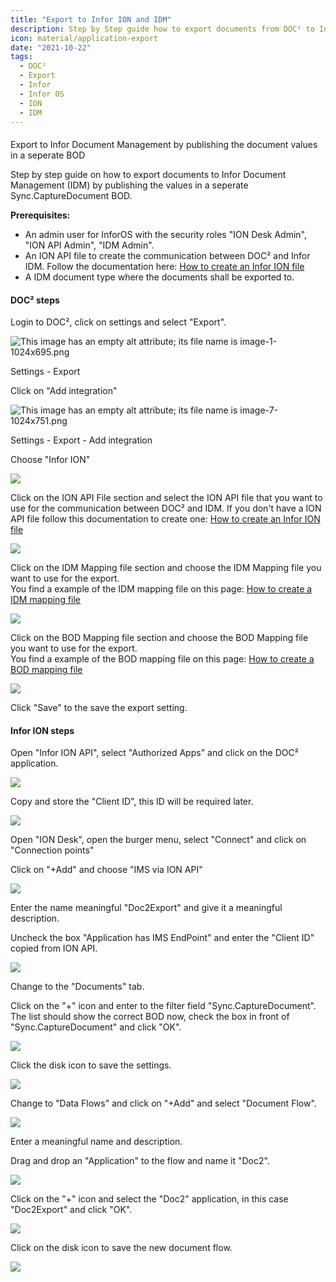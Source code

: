 ```yaml
---
title: "Export to Infor ION and IDM"
description: Step by Step guide how to export documents from DOC² to Infor Document Management (IDM) with publishing the values in a seperate Sync.CaptureDocument BOD.
icon: material/application-export
date: "2021-10-22"
tags:
  - DOC²
  - Export
  - Infor
  - Infor OS
  - ION
  - IDM
---
```


####   
Export to Infor Document Management by publishing the document values in a seperate BOD

Step by step guide on how to export documents to Infor Document Management (IDM) by publishing the values in a seperate Sync.CaptureDocument BOD.

**Prerequisites:**

- An admin user for InforOS with the security roles "ION Desk Admin", "ION API Admin", "IDM Admin".
- An ION API file to create the communication between DOC² and Infor IDM. Follow the documentation here: [How to create an Infor ION file](/doc2/export/create-a-infor-ion-file/)
- A IDM document type where the documents shall be exported to.

#### DOC² steps

Login to DOC², click on settings and select "Export".

![This image has an empty alt attribute; its file name is image-1-1024x695.png](/_images/doc2/image-1-1024x695.png)

  
Settings - Export

Click on "Add integration"

![This image has an empty alt attribute; its file name is image-7-1024x751.png](/_images/doc2/image-7-1024x751.png)

Settings - Export - Add integration

Choose "Infor ION"

![](/_images/doc2/image-31-1024x342.png)

Click on the ION API File section and select the ION API file that you want to use for the communication between DOC² and IDM. If you don't have a ION API file follow this documentation to create one: [How to create an Infor ION file](/doc2/export/create-a-infor-ion-file/)

![](/_images/doc2/image-32-1024x347.png)

Click on the IDM Mapping file section and choose the IDM Mapping file you want to use for the export.  
You find a example of the IDM mapping file on this page: [How to create a IDM mapping file](/doc2/export/how-to-create-a-idm-mapping-file/)

![](/_images/doc2/image-33-1024x344.png)

Click on the BOD Mapping file section and choose the BOD Mapping file you want to use for the export.  
You find a example of the BOD mapping file on this page: [How to create a BOD mapping file](/doc2/export/how-to-create-a-bod-mapping-file/)

![](/_images/doc2/image-34-1024x343.png)

Click "Save" to the save the export setting.

#### Infor ION steps

Open "Infor ION API", select "Authorized Apps" and click on the DOC² application.

![](/_images/doc2/image-35.png)

Copy and store the "Client ID", this ID will be required later.

![](/_images/doc2/image-36.png)

Open "ION Desk", open the burger menu, select "Connect" and click on "Connection points"

Click on "+Add" and choose "IMS via ION API"

![](/_images/doc2/image-37.png)

Enter the name meaningful "Doc2Export" and give it a meaningful description.

Uncheck the box "Application has IMS EndPoint" and enter the "Client ID" copied from ION API.

![](/_images/doc2/image-39-1024x438.png)

Change to the "Documents" tab.

Click on the "+" icon and enter to the filter field "Sync.CaptureDocument". The list should show the correct BOD now, check the box in front of "Sync.CaptureDocument" and click "OK".

![](/_images/doc2/image-40-1024x944.png)

Click the disk icon to save the settings.

![](/_images/doc2/image-41.png)

Change to "Data Flows" and click on "+Add" and select "Document Flow".

![](/_images/doc2/image-43.png)

Enter a meaningful name and description.

Drag and drop an "Application" to the flow and name it "Doc2".

![](/_images/doc2/image-44.png)

Click on the "+" icon and select the "Doc2" application, in this case "Doc2Export" and click "OK".

![](/_images/doc2/image-45.png)

Click on the disk icon to save the new document flow.

![](/_images/doc2/image-46.png)
